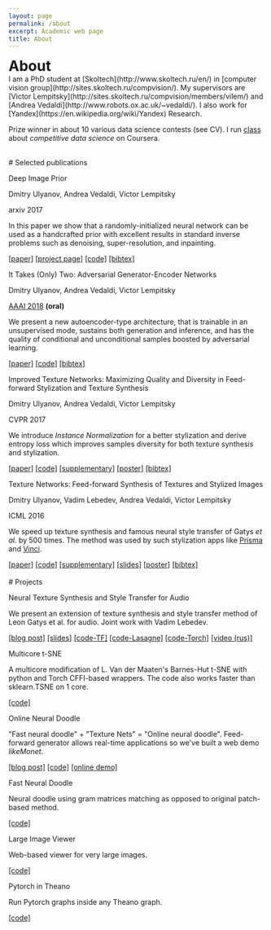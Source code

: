 ```yaml
---
layout: page
permalink: /about
excerpt: Academic web page
title: About
---
```

<h1 style="margin:0px">About</h1>
I am a PhD student at [Skoltech](http://www.skoltech.ru/en/) in [computer vision group](http://sites.skoltech.ru/compvision/). My supervisors are [Victor Lempitsky](http://sites.skoltech.ru/compvision/members/vilem/) and [Andrea Vedaldi](http://www.robots.ox.ac.uk/~vedaldi/). I also work for [Yandex](https://en.wikipedia.org/wiki/Yandex) Research.

Prize winner in about 10 various data science contests (see CV). I run [class](https://www.coursera.org/learn/competitive-data-science) about *competitive data science* on Coursera.

<br/>
<center>
    <a href="https://docs.google.com/document/d/1eRQ41fevLl9o95lJbF19ldk5SzooeX1jp-Bxx8gA9m0/edit?usp=sharing">
        <i class="svg-icon cv"></i>
    </a>
    <a href="https://www.twitter.com/{{ site.footer-links.twitter }}">
        <i class="svg-icon twitter"></i>
    </a>
    <a href="https://github.com/{{ site.footer-links.github }}">
        <i class="svg-icon github"></i>
    </a>
    <a href="https://www.linkedin.com/in/{{ site.footer-links.linkedin }}">
        <i class="svg-icon linkedin"></i>
    </a>
</center>
# Selected publications
<!-- <> -->
<div class="row publications">
    <div class="col col-sm-5 center">
    	<img class="img-responsive pub-image" src="https://raw.githubusercontent.com/DmitryUlyanov/deep-image-prior/master/data/teaser_compiled.png" alt=""/>
    </div>
    <div class="col col-sm-7 center">
		<p class="title">Deep Image Prior</p>
		<p class="authors">Dmitry Ulyanov, Andrea Vedaldi, Victor Lempitsky</p>
		<p class="conf">arxiv 2017</p>
		<p class="description">
			In this paper we show that a randomly-initialized neural network can be used as a handcrafted prior with excellent results in standard inverse problems such as denoising, super-resolution, and inpainting.
		</p>
		<a href="https://sites.skoltech.ru/app/data/uploads/sites/25/2017/12/deep_image_prior.pdf">[paper]</a>
		<a href="https://dmitryulyanov.github.io/deep_image_prior">[project page]</a>
		<a href="https://github.com/DmitryUlyanov/deep-image-prior">[code]</a>
        <a href="http://dblp.uni-trier.de/rec/bibtex/journals/corr/abs-1711-10925">[bibtex]</a>
	</div>
</div>
<div class="row publications border">
    <div class="col col-sm-5 center">
        <img class="img-responsive pub-image" src="/assets/about/age22.png" alt=""/>
    </div>
    <div class="col col-sm-7 center">
        <p class="title">It Takes (Only) Two: Adversarial Generator-Encoder Networks</p>
        <p class="authors">Dmitry Ulyanov, Andrea Vedaldi, Victor Lempitsky</p>
        <p class="conf1"><u>AAAI 2018</u> <b>(oral)</b></p>
        <p class="description">
        We present a new autoencoder-type architecture, that is trainable in an unsupervised mode, sustains both generation and inference, and has the quality of conditional and  unconditional samples boosted by adversarial learning.</p>
        <a href="http://sites.skoltech.ru/app/data/uploads/sites/25/2017/06/AGE.pdf">[paper]</a>
        <a href="https://github.com/DmitryUlyanov/AGE">[code]</a>
        <a href="http://dblp.uni-trier.de/rec/bibtex/journals/corr/UlyanovVL17a">[bibtex]</a>
    </div>
</div>
<a name="texture_nets_v2"></a>
<div class="row publications border" >
    <div class="col col-sm-5 center">
        <img class="img-responsive pub-image" src="/assets/about/karya.png" alt=""/>
    </div>
    <div class="col col-sm-7 center">
        <p class="title">Improved Texture Networks: Maximizing Quality and Diversity in Feed-forward Stylization and Texture Synthesis</p>
        <p class="authors">Dmitry Ulyanov, Andrea Vedaldi, Victor Lempitsky</p>
        <p class="conf">CVPR 2017</p>
        <p class="description">
        We introduce <i>Instance Normalization</i> for a better stylization and derive entropy loss which improves samples diversity for both texture synthesis and stylization.
        </p>
        <a href="http://sites.skoltech.ru/app/data/uploads/sites/25/2017/01/texture_nets_v2.pdf">[paper]</a>
        <a href="https://github.com/DmitryUlyanov/texture_nets">[code]</a>
        <a href="http://sites.skoltech.ru/app/data/uploads/sites/25/2017/01/texture_nets_v2_sup.pdf">[supplementary]</a>
        <a href="https://drive.google.com/file/d/0B_-hq6gL70bUYWZaYV96elp3dzQ/view?usp=sharing">[poster]</a>
        <a href="http://dblp.uni-trier.de/rec/bibtex1/conf/cvpr/UlyanovVL17">[bibtex]</a>   
    </div>
</div> 
<div class="row publications border">
    <div class="col col-sm-5 center">
        <img class="img-responsive pub-image" src="/assets/about/texture_nets_img.png" alt=""/>
    </div>
    <div class="col col-sm-7 center">
        <p class="title">Texture Networks: Feed-forward Synthesis of Textures and Stylized Images</p>
        <p class="authors">Dmitry Ulyanov, Vadim Lebedev, Andrea Vedaldi, Victor Lempitsky</p>
        <p class="conf">ICML 2016</p>
                        <p class="description">
        We speed up texture synthesis and famous neural style transfer of Gatys <i>et al.</i> by 500 times. The method was used by such stylization apps like <a href="http://prisma-ai.com/">Prisma</a> and <a href="http://vinci.camera/">Vinci</a>.
        </p>
        <a href="http://jmlr.org/proceedings/papers/v48/ulyanov16.pdf">[paper]</a>
        <a href="https://github.com/DmitryUlyanov/texture_nets">[code]</a>
        <a href="http://jmlr.org/proceedings/papers/v48/ulyanov16-supp.pdf">[supplementary]</a>
        <a href="https://drive.google.com/file/d/0B_-hq6gL70bUdDBCUHVJWVlWWjQ/view?usp=sharing">[slides]</a>
        <a href="https://drive.google.com/file/d/0B_-hq6gL70bURnZFcnRNemppWW8/view?usp=sharing">[poster]</a>
        <a href="http://dblp.uni-trier.de/rec/bibtex0/conf/icml/UlyanovLVL16">[bibtex]</a>
    </div> 
</div>


<br/>
# Projects
<!-- asda -->
<div class="row projects">                       
    <div class="col col-sm-3 center imgcol">
        <img class="img-responsive proj-img" src="/assets/about/spectr.jpg" alt=""/>
    </div>
    <div class="col col-sm-9 center">
        <p class="title">Neural Texture Synthesis and Style Transfer for Audio</p>
        <p class="description">
        We present an extension of texture synthesis and style transfer method of Leon Gatys et al. for audio. Joint work with Vadim Lebedev.
        </p>
        <a href="https://dmitryulyanov.github.io/audio-texture-synthesis-and-style-transfer/">[blog post]</a>
        <a href="http://sites.skoltech.ru/app/data/uploads/sites/25/2017/09/Audio_style_transfer.pdf">[slides]</a>
        <a href="https://github.com/DmitryUlyanov/neural-style-audio-tf">[code-TF]</a>
        <a href="https://github.com/vadim-v-lebedev/audio_style_tranfer">[code-Lasagne]</a>
        <a href="https://github.com/DmitryUlyanov/neural-style-audio-torch">[code-Torch]</a>           
        <a href="https://www.youtube.com/watch?v=HgTcKi8-qcM">[video (rus)]</a>
    </div>
</div>
<div class="row projects border">                       
    <div class="col col-sm-3 center imgcol">
        <img class="img-responsive proj-img" src="/assets/about/multicore-tsne.png" alt=""/>
    </div>
    <div class="col col-sm-9 center">
        <p class="title">Multicore t-SNE</p>
        <p class="description">
        A multicore modification of L. Van der Maaten's Barnes-Hut t-SNE with python and Torch CFFI-based wrappers. The code also works faster than sklearn.TSNE on 1 core.
        </p>
        <a href="https://github.com/DmitryUlyanov/Multicore-TSNE">[code]</a>
    </div>
</div>
<div class="row projects border">                       
    <div class="col col-sm-3 center imgcol">
        <img class="img-responsive proj-img" src="/assets/about/online-doodle.png" alt=""/>
    </div>
    <div class="col col-sm-9 center">
        <p class="title">Online Neural Doodle</p>
        <p class="description">
        "Fast neural doodle" + "Texture Nets" = "Online neural doodle". Feed-forward generator allows real-time applications so we've built a web demo <i>likeMonet</i>.
        </p>
        <a href="https://dmitryulyanov.github.io/feed-forward-neural-doodle/">[blog post]</a>
        <a href="https://github.com/DmitryUlyanov/online-neural-doodle">[code]</a>
        <a href="https://likemo.net/">[online demo]</a>
    </div>
</div>
<div class="row projects border">                       
    <div class="col col-sm-3 center imgcol">
        <img class="img-responsive proj-img" src="/assets/about/fast-doodle.png" alt="">
    </div>
    <div class="col col-sm-9 center">
        <p class="title">Fast Neural Doodle</p>
        <p class="description">
        Neural doodle using gram matrices matching as opposed to original patch-based method.
        </p>
        <a href="https://github.com/DmitryUlyanov/fast-neural-doodle">[code]</a>
    </div>
</div>
<div class="row projects border">                       
    <div class="col col-sm-3 center imgcol">
        <img class="img-responsive proj-img" src="/assets/about/large-image-viewer.png" alt=""/>
    </div>
    <div class="col col-sm-9 center">
        <p class="title">Large Image Viewer</p>
        <p class="description">
        Web-based viewer for very large images.
        </p>
        <a href="https://github.com/DmitryUlyanov/large-image-viewer">[code]</a>
    </div>
</div>
<div class="row projects border">                       
    <div class="col col-sm-3 center imgcol">
        <img class="img-responsive proj-img" src="/assets/about/pytorch_in_theano.png" alt=""/>
    </div>
    <div class="col col-sm-9 center">
        <p class="title">Pytorch in Theano</p>
        <p class="description">
        Run Pytorch graphs inside any Theano graph.
        </p>
        <a href="https://github.com/DmitryUlyanov/pytorch-in-theano">[code]</a>
    </div>
</div>
